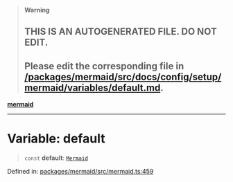 > **Warning**
>
> ## THIS IS AN AUTOGENERATED FILE. DO NOT EDIT.
>
> ## Please edit the corresponding file in [/packages/mermaid/src/docs/config/setup/mermaid/variables/default.md](../../../../../packages/mermaid/src/docs/config/setup/mermaid/variables/default.md).

[**mermaid**](../../README.md)

---

# Variable: default

> `const` **default**: [`Mermaid`](../interfaces/Mermaid.md)

Defined in: [packages/mermaid/src/mermaid.ts:459](https://github.com/mermaid-js/mermaid/blob/master/packages/mermaid/src/mermaid.ts#L459)
